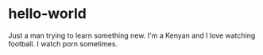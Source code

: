 # hello-world
Just a man trying to learn something new.
I'm a Kenyan and I love watching football. I watch porn sometimes.
